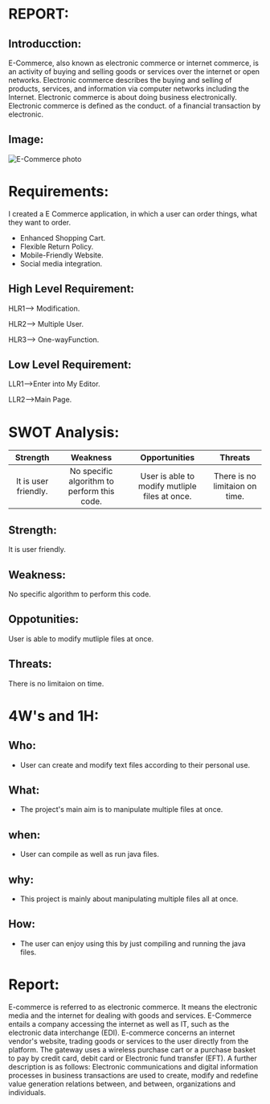 # REPORT:

## Introducction:
E-Commerce, also known as electronic commerce or internet commerce, is an activity of buying and selling goods or services over the internet or open networks. Electronic commerce describes the buying and selling of products, services, and information via computer networks including the Internet. Electronic commerce is about doing business electronically. Electronic commerce is defined as the conduct. of a financial transaction by electronic.

## Image:
![E-Commerce photo](https://user-images.githubusercontent.com/63239130/157671567-6ce7837a-d66b-47a0-85fa-6d2e621dfbbf.png)


# Requirements:
I created a E Commerce application, in which a user can order things, what they want to order.

* Enhanced Shopping Cart.
* Flexible Return Policy.
* Mobile-Friendly Website.
* Social media integration. 

## High Level Requirement:
HLR1--> Modification.

HLR2--> Multiple User.

HLR3--> One-wayFunction.


## Low Level Requirement:
LLR1-->Enter into My Editor.

LLR2-->Main Page.

# SWOT Analysis:
|  Strength  |  Weakness |  Opportunities |  Threats  |
|:----------:|:---------:|:--------------:|:---------:|
| It is user friendly. | No specific algorithm to perform this code. | User is able to modify mutliple files at once. | There is no limitaion on time. |

## Strength:
It is user friendly.

## Weakness:
No specific algorithm to perform this code.

## Oppotunities:
User is able to modify mutliple files at once.

## Threats:
There is no limitaion on time.

# 4W's and 1H:
## Who:
* User can create and modify text files according to their personal use.

## What:
* The project's main aim is to manipulate multiple files at once.

## when:
* User can compile as well as run java files.

## why:
* This project is mainly about manipulating multiple files all at once.

## How:
* The user can enjoy using this by just compiling and running the java files.


# Report:
E-commerce is referred to as electronic commerce. It  means the electronic media and the internet for dealing with  goods and  services. E-Commerce  entails a  company accessing  the internet  as well  as IT,  such as  the electronic data interchange (EDI). E-commerce concerns an internet vendor's website, trading goods or services to the user directly from the platform. The gateway uses a wireless purchase cart or a purchase basket to pay by credit  card,  debit  card  or  Electronic  fund  transfer (EFT).  A  further  description  is  as  follows:  Electronic communications  and  digital  information  processes  in  business  transactions are  used  to  create,  modify  and redefine value generation relations between, and between, organizations and individuals.

